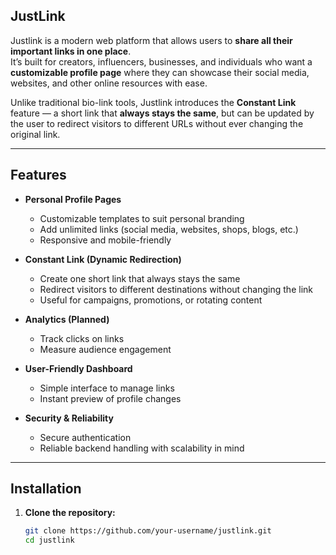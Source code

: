 ## JustLink

Justlink is a modern web platform that allows users to **share all their important links in one place**.  
It’s built for creators, influencers, businesses, and individuals who want a **customizable profile page** where they can showcase their social media, websites, and other online resources with ease.

Unlike traditional bio-link tools, Justlink introduces the **Constant Link** feature — a short link that **always stays the same**, but can be updated by the user to redirect visitors to different URLs without ever changing the original link.

---

## Features

- **Personal Profile Pages**
    - Customizable templates to suit personal branding
    - Add unlimited links (social media, websites, shops, blogs, etc.)
    - Responsive and mobile-friendly

- **Constant Link (Dynamic Redirection)**
    - Create one short link that always stays the same
    - Redirect visitors to different destinations without changing the link
    - Useful for campaigns, promotions, or rotating content

- **Analytics (Planned)**
    - Track clicks on links
    - Measure audience engagement

- **User-Friendly Dashboard**
    - Simple interface to manage links
    - Instant preview of profile changes

- **Security & Reliability**
    - Secure authentication
    - Reliable backend handling with scalability in mind

---

## Installation

1. **Clone the repository:**
    ```bash
    git clone https://github.com/your-username/justlink.git
    cd justlink
    ```
